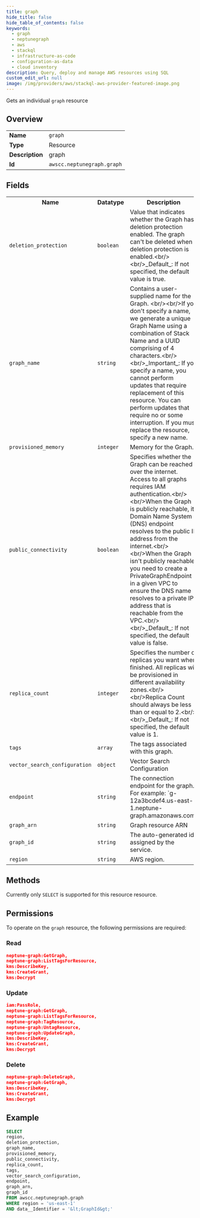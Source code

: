 ```yaml
---
title: graph
hide_title: false
hide_table_of_contents: false
keywords:
  - graph
  - neptunegraph
  - aws
  - stackql
  - infrastructure-as-code
  - configuration-as-data
  - cloud inventory
description: Query, deploy and manage AWS resources using SQL
custom_edit_url: null
image: /img/providers/aws/stackql-aws-provider-featured-image.png
---
```

Gets an individual <code>graph</code> resource

## Overview
<table><tbody>
<tr><td><b>Name</b></td><td><code>graph</code></td></tr>
<tr><td><b>Type</b></td><td>Resource</td></tr>
<tr><td><b>Description</b></td><td>graph</td></tr>
<tr><td><b>Id</b></td><td><code>awscc.neptunegraph.graph</code></td></tr>
</tbody></table>

## Fields
<table><tbody>
<tr><th>Name</th><th>Datatype</th><th>Description</th></tr>
<tr><td><code>deletion_protection</code></td><td><code>boolean</code></td><td>Value that indicates whether the Graph has deletion protection enabled. The graph can't be deleted when deletion protection is enabled.&lt;br&#x2F;&gt;&lt;br&#x2F;&gt;_Default_: If not specified, the default value is true.</td></tr>
<tr><td><code>graph_name</code></td><td><code>string</code></td><td>Contains a user-supplied name for the Graph. &lt;br&#x2F;&gt;&lt;br&#x2F;&gt;If you don't specify a name, we generate a unique Graph Name using a combination of Stack Name and a UUID comprising of 4 characters.&lt;br&#x2F;&gt;&lt;br&#x2F;&gt;_Important_: If you specify a name, you cannot perform updates that require replacement of this resource. You can perform updates that require no or some interruption. If you must replace the resource, specify a new name.</td></tr>
<tr><td><code>provisioned_memory</code></td><td><code>integer</code></td><td>Memory for the Graph.</td></tr>
<tr><td><code>public_connectivity</code></td><td><code>boolean</code></td><td>Specifies whether the Graph can be reached over the internet. Access to all graphs requires IAM authentication.&lt;br&#x2F;&gt;&lt;br&#x2F;&gt;When the Graph is publicly reachable, its Domain Name System (DNS) endpoint resolves to the public IP address from the internet.&lt;br&#x2F;&gt;&lt;br&#x2F;&gt;When the Graph isn't publicly reachable, you need to create a PrivateGraphEndpoint in a given VPC to ensure the DNS name resolves to a private IP address that is reachable from the VPC.&lt;br&#x2F;&gt;&lt;br&#x2F;&gt;_Default_: If not specified, the default value is false.</td></tr>
<tr><td><code>replica_count</code></td><td><code>integer</code></td><td>Specifies the number of replicas you want when finished. All replicas will be provisioned in different availability zones.&lt;br&#x2F;&gt;&lt;br&#x2F;&gt;Replica Count should always be less than or equal to 2.&lt;br&#x2F;&gt;&lt;br&#x2F;&gt;_Default_: If not specified, the default value is 1.</td></tr>
<tr><td><code>tags</code></td><td><code>array</code></td><td>The tags associated with this graph.</td></tr>
<tr><td><code>vector_search_configuration</code></td><td><code>object</code></td><td>Vector Search Configuration</td></tr>
<tr><td><code>endpoint</code></td><td><code>string</code></td><td>The connection endpoint for the graph. For example: `g-12a3bcdef4.us-east-1.neptune-graph.amazonaws.com`</td></tr>
<tr><td><code>graph_arn</code></td><td><code>string</code></td><td>Graph resource ARN</td></tr>
<tr><td><code>graph_id</code></td><td><code>string</code></td><td>The auto-generated id assigned by the service.</td></tr>
<tr><td><code>region</code></td><td><code>string</code></td><td>AWS region.</td></tr>

</tbody></table>

## Methods
Currently only <code>SELECT</code> is supported for this resource resource.

## Permissions

To operate on the <code>graph</code> resource, the following permissions are required:

### Read
```json
neptune-graph:GetGraph,
neptune-graph:ListTagsForResource,
kms:DescribeKey,
kms:CreateGrant,
kms:Decrypt
```

### Update
```json
iam:PassRole,
neptune-graph:GetGraph,
neptune-graph:ListTagsForResource,
neptune-graph:TagResource,
neptune-graph:UntagResource,
neptune-graph:UpdateGraph,
kms:DescribeKey,
kms:CreateGrant,
kms:Decrypt
```

### Delete
```json
neptune-graph:DeleteGraph,
neptune-graph:GetGraph,
kms:DescribeKey,
kms:CreateGrant,
kms:Decrypt
```


## Example
```sql
SELECT
region,
deletion_protection,
graph_name,
provisioned_memory,
public_connectivity,
replica_count,
tags,
vector_search_configuration,
endpoint,
graph_arn,
graph_id
FROM awscc.neptunegraph.graph
WHERE region = 'us-east-1'
AND data__Identifier = '&lt;GraphId&gt;'
```

